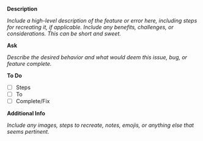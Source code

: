 **Description**

*Include a high-level description of the feature or error here, including steps
for recreating it, if applicable. Include any benefits, challenges, or
considerations. This can be short and sweet.*

**Ask**

*Describe the desired behavior and what would deem this issue, bug, or feature
complete.*

**To Do**
- [ ] Steps
- [ ] To
- [ ] Complete/Fix

**Additional Info**

*Include any images, steps to recreate, notes, emojis, or anything else that
seems pertinent.*

